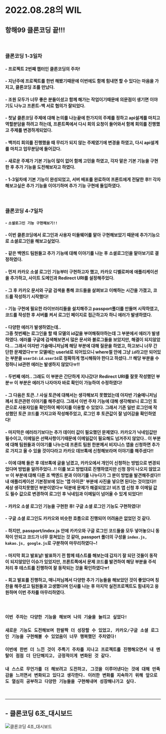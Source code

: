 # 2022.08.28의 WIL

## 항해99 클론코딩 끝!!!

<br>

### 클론코딩 1-3일차
#### - 프로젝트 2번째 챕터인 클론코딩의 주차!
#### - 지난주에 프로젝트를 한번 해봤기때문에 이번에도 함께 힘내면 할 수 있다는 마음을 가지고, 클론코딩 조를 만났다.
#### - 조원 모두가 너무 좋은 분들이셨고 함께 해가는 작업이기때문에 의문점이 생기면 이야기도 나누고 프론트-백 서로 협의가 잘되었다.
#### - 첫날 클론코딩 주제에 대해 논의를 나눈끝에 한가지의 주제를 정하고 api설계를 마치고 역할분담을 하려고 하는데, 프론트쪽에서 다시 회의 요청이 들어와서 함께 회의를 진행했고 주제를 변경하게되었다.
#### - 백끼리 회의를 진행했을 때 무리가 되지 않는 주제였기에 변경을 하였고, 다시 api설계를 마치고 업무분담에 들어갔다.
#### - 새로운 주제가 기본 기능이 많이 없어 함께 고민을 하였고, 각자 맡은 기본 기능을 구현한 후 추가 기능을 도전해보자고 하였다.
#### - 1-3일차에 기본 기능이 완성되었고, 서버 배포를 완료하여 프론트에게 전달한 후!! 각자 해보고싶은 추가 기능을 이야기하며 추가 기능 구현에 돌입하였다.

<br>

### 클론코딩 4-7일차
#### - `소셜로그인 기능 구현해보기!!`
#### - 이번 클론코딩에서 로그인과 사용자 미들웨어를 맡아 구현해보았기 때문에 추가기능으로 소셜로그인을 해보고싶었다.
#### - 같은 백엔드 팀원들고 추가 기능에 대해 이야기를 나눈 후 소셜로그인을 맡아보기로 결정하였다.
#### - 먼저 카카오 소셜 로그인 기능부터 구현하고자 했고, 카카오 디벨로퍼에 애플리케이션을 추가하고, 사이트 도메인과 Redirect URI를 설정해주었다.
#### - 그 후 카카오 문서와 구글 검색을 통해 코드들을 살펴보고 이해하는 시간을 가졌고, 코드를 작성하기 시작했다!
#### - 기능 구현에 필요한 라이브러리들을 설치해주고 passport폴더를 만들며 시작하였고, 코드를 작성한 후 서버를 켜서 로그인 페이지로 접근하고자 하니 에러가 발생하였다.
#### - 다양한 에러가 발생하였는데.. <br>그중 첫번째는 로그인을 할 때 모델의 id값을 부여해줘야하는데 그 부분에서 에러가 발생하였다. 에러를 구글에 검색해보면서 많은 문서와 블로그들을 보았지만, 해결이 되지않았다... 그래서 야자반 기술매니저님께 해당 부분에 대해 질문을 하였고, 하고보니 너무 간단한 문제였다ㅠㅠ 모델에는 userId로 되어있으니 where절 안에 그냥 `id`라고만 되어있는 부분을 `userId:id.userId`로 정확하게 명시해줘야 한다고 하셨다..!! 해당 부분을 수정하니 id관련 에러는 발생하지 않았다ㅠ!!
#### - 두번째 에러.. 그래도 이 부분은 간단하게 지나갔다!  Redirect URI를 잘못 작성했던 부분ㅠ 이 부분은 에러가 나자마자 바로 확인이 가능하여 수정하였다!
#### - 그 다음은 토큰..! 사실 토큰에 대해서는 생각해보지 못했었는데 야자반 기술매니저님께서 토큰관련 이야기를 해주셨다. 그래서 이번 주차 기능에 대해 생각해보니 로그인 토큰으로 사용자임을 확인하여 페이지를 이용할 수 있었다. 그래서 기존 일반 로그인에 작성했던 토큰 코드를 가지고와 작성해주었고, 로그인 후 토큰값이 잘 넘어감을 확인하였다!
#### - 마지막은 에러라기보다는 추가 데이터 값이 필요했던 문제였다. 카카오가 닉네임값만 필수이고, 이메일은 선택사항이기때문에 이메일값이 필요해도 넘겨주지 않았다.. 이 부분에 대해 팀원들과 이야기를 나누는데 프론트 팀원 한분께서 비지니스 앱을 신청하면 추가로 가지고 올 수 있을 것이다라고 카카오 데브톡에 신청해보라며 이야기를 해주셨다!!
#### - 이에 대해 들은 후 데브톡에 글을 남겼고, 카카오에서 개인이 신청하는 방법으로 변경되었다며 방법을 알려주었다..!! 이를 보고 방법대로 진행하였지만 신청 창이 나오지 않았고ㅠ 이 부분에 대해 다른 조 백엔드 분과 이야기를 나누다가 그 분이 방법을 발견해주셨다!! 내 애플리케이션 기본정보에 있는 '앱 아이콘' 부분에 사진을 넣으면 된다는 것이었다!! 세상 생각치못했던 부분이였다ㅠ 덕분에 문제가 해결되었고! 비즈 앱 신청 후 이메일 값도 필수 값으로 변경하여 로그인 후 닉네임과 이메일이 넘어올 수 있게 되었다!!
#### - 카카오 소셜 로그인 기능을 구현한 후! 구글 소셜 로그인 기능도 구현하였다!
#### - 구글 소셜 로그인도 카카오와 비슷한 흐름으로 진행되어 어려움은 없었던 것 같다.
#### - 하지만, passport/index.js 안에 카카오와 구글 로그인 코드들을 모두 넣어놓으니 동작이 안되고 코드가 너무 뭉쳐있는 것 같아, passport 폴더의 구성을 `index.js, kakao.js, google.js`로 구분하여 마무리하였다~!

#### - 마지막 회고 발표날! 발표하기 전 함께 테스트를 해보는데 갑자기 잘 되던 것들이 동작이 되지않았던 이슈가 있었지만, 프론트쪽에서 문제 코드를 발견하여 해당 부분을 주석 처리 후 테스트를 진행하여 잘 동작되는 것을 확인하였다ㅠ!
#### - 회고 발표를 진행하고, 매니저님께서 다양한 추가 기능들을 해보았던 것이 좋았다며 칭찬을 해주셨고 팀원들과 고생했다며 인사를 나눈 후 마지막 실전프로젝트도 힘내자고 응원하며 이번 주차를 마무리하였다.

<br>

### `이번 주차는 다양한 기능을 해보며 나의 기술을 늘리고 싶었다!`
### `새로운 기능도 도전해보며 한발짝 더 성장할 수 있었고, 카카오/구글 소셜 로그인 기능을 구현해볼 수 있었음이 너무 행복했던 주차였다!`
### `이번에 한번 더 느낀 것이 주특기 주차를 지나고 프로젝트를 진행해오면서 내 멘탈이 점점 더 단단해지고, 긍정적이게 변화된 것 같다.`
### `내 스스로 무언가를 더 해보려고 도전하고, 그것을 이루어낸다는 것에 대해 만족감을 느끼면서 변화되고 있다고 생각한다. 이러한 변화를 지속하기 위해 앞으로도 열심히 공부하고 다양한 기능들을 구현해내며 성장해나가고 싶다.`
<br>

---


## - 클론코딩 6조_대시보드


![클론코딩 4조_대시보드](https://user-images.githubusercontent.com/107025988/187075578-9cdd5caa-68d6-4fd5-9d36-74225128e9ac.png)